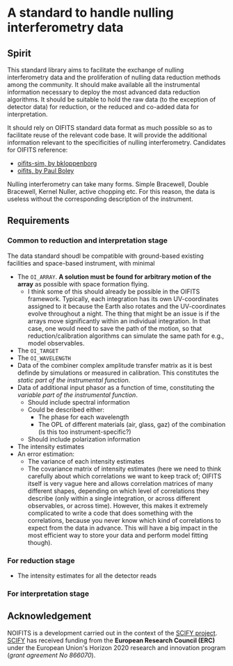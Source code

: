 # A standard to handle nulling interferometry data

## Spirit

This standard library aims to facilitate the exchange of nulling interferometry data and the proliferation of nulling data reduction methods among the community. It should make available all the instrumental information necessary to deploy the most advanced data reduction algorithms. It should be suitable to hold the raw data (to the exception of detector data) for reduction, or the reduced and co-added data for interpretation.

It should rely on OIFITS standard data format as much possible so as to facilitate reuse of the relevant code base. It will provide the additional information relevant to the specificities of nulling interferometry. Candidates for OIFITS reference:

* [oifits-sim, by bkloppenborg](https://github.com/bkloppenborg/oifits-sim)
* [oifits, by Paul Boley](https://github.com/pboley/oifits/forks)

Nulling interferometry can take many forms. Simple Bracewell, Double Bracewell, Kernel Nuller, active chopping etc. For this reason, the data is useless without the corresponding description of the instrument.

## Requirements

### Common to reduction and interpretation stage
The data standard shoudl be compatible with ground-based existing facilities and space-based instrument, with minimal 

* The `OI_ARRAY`. **A solution must be found for arbitrary motion of the array** as possible with space formation flying.
  - I think some of this should already be possible in the OIFITS framework. Typically, each integration has its own UV-coordinates assigned to it because the Earth also rotates and the UV-coordinates evolve throughout a night. The thing that might be an issue is if the arrays move significantly within an individual integration. In that case, one would need to save the path of the motion, so that reduction/calibration algorithms can simulate the same path for e.g., model observables.
* The `OI_TARGET`
* The `OI_WAVELENGTH`
* Data of the combiner complex amplitude transfer matrix as it is best definde by simulations or measured in calibration. This constitutes the *static part of the instrumental function*.
* Data of additional input phasor as a function of time, constituting the *variable part of the instrumental function*.
  - Should include spectral information
  - Could be described either:
    + The phase for each wavelength
    + The OPL of different materials (air, glass, gaz) of the combination (is this too instrument-specific?)
  - Should include polarization information
* The intensity estimates 
* An error estimation:
  - The variance of each intensity estimates
  - The covariance matrix of intensity estimates (here we need to think carefully about which correlations we want to keep track of; OIFITS itself is very vague here and allows correlation matrices of many different shapes, depending on which level of correlations they describe (only within a single integration, or across different observables, or across time). However, this makes it extremely complicated to write a code that does something with the correlations, because you never know which kind of correlations to expect from the data in advance. This will have a big impact in the most efficient way to store your data and perform model fitting though).


### For reduction stage

* The intensity estimates for all the detector reads

### For interpretation stage


## Acknowledgement

NOIFITS is a development carried out in the context of the [SCIFY project](http://denis-defrere.com/scify.php). [SCIFY](http://denis-defrere.com/scify.php) has received funding from the **European Research Council (ERC)** under the European Union's Horizon 2020 research and innovation program (*grant agreement No 866070*).  

